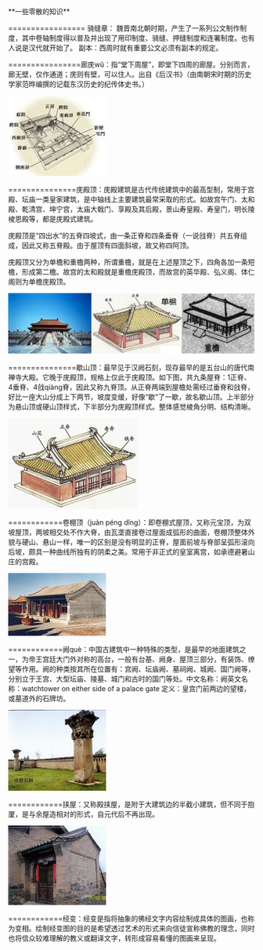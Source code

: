 \*\*一些零散的知识\*\*

================= 骑缝章：
魏晋南北朝时期，产生了一系列公文制作制度，其中卷轴制度得以普及并出现了用印制度、骑缝、押缝制度和连署制度。也有人说是汉代就开始了。
副本：西周时就有重要公文必须有副本的规定。

================廊庑wǔ：指“堂下周屋”，即堂下四周的廊屋。分别而言，廊无壁，仅作通道；庑则有壁，可以住人。出自《后汉书》（由南朝宋时期的历史学家范晔编撰的记载东汉历史的纪传体史书。）

![](media/64fdde19a842d0d895442ffff4bfdc0c.jpg)

===============庑殿顶：庑殿建筑是古代传统建筑中的最高型制，常用于宫殿、坛庙一类皇家建筑，是中轴线上主要建筑最常采取的形式。如故宫午门、太和殿、乾清宫、坤宁宫，太庙大戟门、享殿及其后殿，景山寿皇殿、寿皇门，明长陵棱恩殿等，都是庑殿式建筑。

庑殿顶是“四出水”的五脊四坡式，由一条正脊和四条垂脊（一说戗脊）共五脊组成，因此又称五脊殿。由于屋顶有四面斜坡，故又称四阿顶。

庑殿顶又分为单檐和重檐两种，所谓重檐，就是在上述屋顶之下，四角各加一条短檐，形成第二檐。故宫的太和殿就是重檐庑殿顶，而故宫的英华殿、弘义阁、体仁阁则为单檐庑殿顶。

![](media/0518d90e8635905b7792342175d0f254.png)

===============歇山顶：最早见于汉阙石刻，现存最早的是五台山的唐代南禅寺大殿。它晚于庑殿顶，规格上仅此于庑殿顶。如下图，共九条屋脊：1正脊、4垂脊、4戗qiàng脊，因此又称九脊顶。从正脊两端到屋檐处需经过垂脊和戗脊，好比一座大山分成上下两节，坡度变缓，好像“歇”了一歇，故名歇山顶。上半部分为悬山顶或硬山顶样式，下半部分为庑殿顶样式。整体感觉棱角分明、结构清晰。

![](media/bdf254752c14b4c1d74add9806ab148e.png)

============卷棚顶（juàn pénɡ
dǐnɡ）：即卷棚式屋顶，又称元宝顶，为双坡屋顶，两坡相交处不作大脊，由瓦垄直接卷过屋面成弧形的曲面，卷棚顶整体外貌与硬山、悬山一样，唯一的区别是没有明显的正脊，屋面前坡与脊部呈弧形滚向后坡，颇具一种曲线所独有的阴柔之美。常用于非正式的皇室离宫，如承德避暑山庄的宫殿。

![](media/b4e84e5e507fe37ee7c98861847ae6b6.jpg)

============阙què：中国古建筑中一种特殊的类型，是最早的地面建筑之一，为帝王宫廷大门外对称的高台，一般有台基、阙身、屋顶三部分，有装饰、缭望等作用。阙的种类按其所在位置有：宫阙、坛庙阙、墓祠阙、城阙、国门阙等，分别立于王宫、大型坛庙、陵墓、城门和古时的国门等处。中文名称：阙英文名称：watchtower
on either side of a palace gate 定义：皇宫门前两边的望楼，或墓道外的石牌坊。

![](media/cef4ec1c5e9d72c7aba4ab5960f56161.png)

============挟屋：又称殿挟屋，是附于大建筑边的半截小建筑，但不同于抱厦，是与余屋造相对的形式，自元代后不再出现。

![](media/2bb770596494c463261fc19e75ad8fbe.png)

============经变：经变是指将抽象的佛经文字内容绘制成具体的图画，也称为变相。绘制经变图的目的是希望透过艺术的形式来向信徒宣称佛教的理念，同时也将信众较难理解的教义或翻译文字，转形成容易看懂的图画来呈现。
